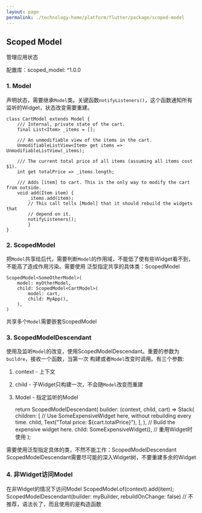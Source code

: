 ```yaml
---
layout: page
permalink: ./technology-home/platform/flutter/package/scoped-model
---
```


## Scoped Model
管理应用状态

配置库：scoped_model: ^1.0.0

### 1. Model
声明状态，需要继承`Model`类。关键函数`notifyListeners()`，这个函数通知所有监听的Widget，状态改变需要重建。

    class CartModel extends Model {
        /// Internal, private state of the cart.
        final List<Item> _items = [];

        /// An unmodifiable view of the items in the cart.
        UnmodifiableListView<Item> get items => UnmodifiableListView(_items);

        /// The current total price of all items (assuming all items cost $1).
        int get totalPrice => _items.length;

        /// Adds [item] to cart. This is the only way to modify the cart from outside.
        void add(Item item) {
            _items.add(item);
            // This call tells [Model] that it should rebuild the widgets that
            // depend on it.
            notifyListeners();
            }
    }

### 2. ScopedModel
把`Model`共享给后代，需要判断`Model`的作用域，不能低了使有些Widget看不到，不能高了造成作用污染。需要使用
泛型指定共享的具体类：ScopedModel<CartModel>

    ScopedModel<SomeOtherModel>(
        model: myOtherModel,
        child: ScopedModel<CartModel>(
            model: cart,
            child: MyApp(),
        ),
    )
共享多个`Model`需要嵌套ScopedModel

### 3. ScopedModelDescendant
使用及监听`Model`的改变，使用ScopedModelDescendant。重要的参数为`buildre`，接收一个函数，当第一次
构建或者`Model`改变时调用。有三个参数:
1. context - 上下文
2. child - 子Widget只构建一次，不会随`Model`改变而重建
3. Model - 指定监听的Model

    return ScopedModelDescendant<CartModel>(
        builder: (context, child, cart) => Stack(
                children: [
                // Use SomeExpensiveWidget here, without rebuilding every time.
                child,
                Text("Total price: ${cart.totalPrice}"),
                ],
            ),
        // Build the expensive widget here.
        child: SomeExpensiveWidget(), // 重用Widget时使用
    );

需要使用泛型指定具体的类，不然不能工作：ScopedModelDescendant<CartModel>
ScopedModelDescendant需要尽可能的深入Widget树，不要重建多余的Widget

### 4. 非Widget访问Model
在非Widget的情况下访问Model
    ScopedModel.of<CartModel>(context).add(item);
    ScopedModelDescendant<CartModel>(builder: myBuilder, rebuildOnChange: false) // 不推荐，语法长了，而且使用的是构造函数